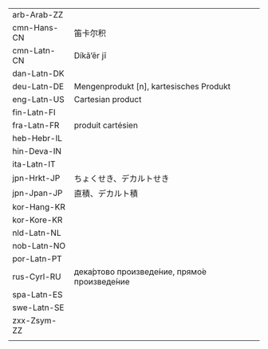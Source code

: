 | | | |
|-|-|-|
| arb-Arab-ZZ |  |  |
| cmn-Hans-CN | 笛卡尔积 |  |
| cmn-Latn-CN | Díkǎ’ěr jī |  |
| dan-Latn-DK |  |  |
| deu-Latn-DE | Mengenprodukt [n], kartesisches Produkt |  |
| eng-Latn-US | Cartesian product |  |
| fin-Latn-FI |  |  |
| fra-Latn-FR | produit cartésien |  |
| heb-Hebr-IL |  |  |
| hin-Deva-IN |  |  |
| ita-Latn-IT |  |  |
| jpn-Hrkt-JP | ちょくせき、デカルト­せき |  |
| jpn-Jpan-JP | 直積、デカルト積 |  |
| kor-Hang-KR |  |  |
| kor-Kore-KR |  |  |
| nld-Latn-NL |  |  |
| nob-Latn-NO |  |  |
| por-Latn-PT |  |  |
| rus-Cyrl-RU | дека́ртово произведе́ние, прямо́е произведе́ние |  |
| spa-Latn-ES |  |  |
| swe-Latn-SE |  |  |
| zxx-Zsym-ZZ |  |  |
|  |  |  |